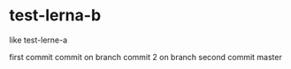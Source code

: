 # test-lerna-b
like test-lerne-a

first commit
commit on branch
commit 2 on branch
second commit master
